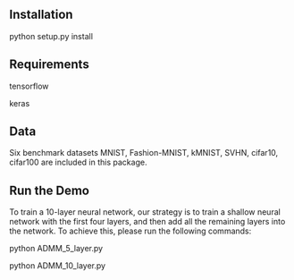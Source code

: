 ## Installation
python setup.py install

## Requirements
tensorflow

keras

## Data
Six benchmark datasets MNIST, Fashion-MNIST, kMNIST, SVHN, cifar10, cifar100 are included in this package.

## Run the Demo
To train a 10-layer neural network, our strategy is to train a shallow neural network with the first four layers, and then add all the remaining layers into the network. To achieve this, please run the following commands: 

python ADMM_5_layer.py

python ADMM_10_layer.py
